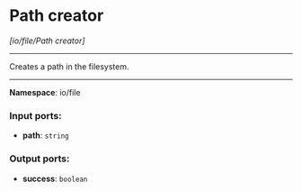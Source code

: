 # Path creator

_[io/file/Path creator]_

---

Creates a path in the filesystem.

---

__Namespace__: io/file

### Input ports:

* __path__: ` string `

### Output ports:

* __success__: ` boolean `


